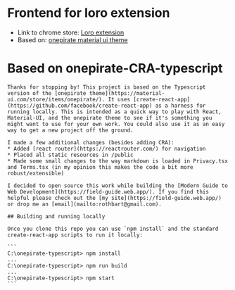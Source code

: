 # Frontend for loro extension

- Link to chrome store: [Loro extension](https://chrome.google.com/webstore/detail/loro/ddficccfblbcldoekmniikjcfdcggidp?hl=en&authuser=0)  
- Based on: [onepirate material ui theme](https://github.com/rothbart/onepirate-typescript)

# Based on onepirate-CRA-typescript
~~~~~~~~~~~~
Thanks for stopping by! This project is based on the Typescript version of the [onepirate theme](https://material-ui.com/store/items/onepirate/). It uses [create-react-app](https://github.com/facebook/create-react-app) as a harness for running locally. This is intended as a quick way to play with React, Material-UI, and the onepirate theme to see if it's something you might want to use for your own work. You could also use it as an easy way to get a new project off the ground.

I made a few additional changes (besides adding CRA):
* Added [react router](https://reactrouter.com/) for navigation
* Placed all static resources in /public
* Made some small changes to the way markdown is loaded in Privacy.tsx and Terms.tsx (in my opinion this makes the code a bit more robust/extensible)

I decided to open source this work while building the [Modern Guide to Web Development](https://field-guide.web.app/). If you find this helpful please check out the [my site](https://field-guide.web.app/) or drop me an [email](mailto:rothbart@gmail.com).

## Building and running locally

Once you clone this repo you can use `npm install` and the standard create-react-app scripts to run it locally:

```
C:\onepirate-typescript> npm install
...
C:\onepirate-typescript> npm run build
...
C:\onepirate-typescript> npm start
```
